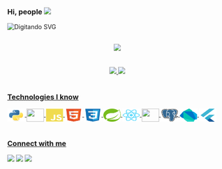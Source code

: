 ### Hi, people  <img src="https://media.giphy.com/media/hvRJCLFzcasrR4ia7z/giphy.gif" width="28">

![ Digitando SVG ](https://readme-typing-svg.herokuapp.com?color=%FFFF85ff&size=18&duration=6000¢er=true&vCenter=true&width=600&lines=Be+Welcome+%3C3)

  <br>
<div align="center">
  <img width="398" src="https://media.tenor.com/1cbzhT0TKTMAAAAd/cat-asleep.gif">
</div>
  </br>

  <br>
<div align="center">
<a href="https://github.com/tamiresxavier">
  <img height="160em" src="https://github-readme-stats-eight-theta.vercel.app/api?username=tamiresxavier&show_icons=true&theme=dark&include_all_commits=true&count_private=true"/>
  <img height="160em" src="https://github-readme-stats-eight-theta.vercel.app/api/top-langs/?username=tamiresxavier&layout=compact&langs_count=8&theme=dark"/>
</div>
  </br>

  
### Technologies I know
<div>
  <img align="center" height="30" width="40" src="https://raw.githubusercontent.com/devicons/devicon/master/icons/python/python-original.svg">
  <img align="center" height="30" width="40"src="https://icongr.am/devicon/java-original.svg?" />
  <img align="center" height="30" width="40" src="https://raw.githubusercontent.com/devicons/devicon/master/icons/javascript/javascript-plain.svg">
  <img align="center" height="30" width="40" src="https://raw.githubusercontent.com/devicons/devicon/master/icons/html5/html5-original.svg">
  <img align="center" height="30" width="40" src="https://raw.githubusercontent.com/devicons/devicon/master/icons/css3/css3-original.svg">
  <img align="center" height="30" width="40" src="https://raw.githubusercontent.com/devicons/devicon/master/icons/spring/spring-original.svg">
  <img align="center" height="30" width="40" src="https://raw.githubusercontent.com/devicons/devicon/master/icons/react/react-original.svg">
  <img align="center" height="30" width="40" src="https://icongr.am/devicon/mysql-original-wordmark.svg?size=128&color=currentColor">
  <img align="center" height="30" width="40" src="https://raw.githubusercontent.com/devicons/devicon/master/icons/postgresql/postgresql-original.svg">
  <img align="center" height="30" width="40" src="https://raw.githubusercontent.com/devicons/devicon/master/icons/dart/dart-original.svg">
  <img align="center" height="30" width="40" src="https://raw.githubusercontent.com/devicons/devicon/master/icons/flutter/flutter-original.svg">
</div>

  <br>
 
### Connect with me
<div>
  <a href = "mailto:tx977459@gmail.com"><img src="https://img.shields.io/badge/-Gmail-%23333?style=for-the-badge&logo=gmail&logoColor=white" target="_blank"></a>
  <a href="https://www.linkedin.com/in/tamiresx/" target="_blank"><img 
  src="https://img.shields.io/badge/-LinkedIn-%230077B5?style=for-the-badge&logo=linkedin&logoColor=white"target="_blank"></a> 
  <a href="https://www.instagram.com/tamiresx/"target="_blank"><img 
  src="https://img.shields.io/badge/-Instagram-%23E4405F?style=for-the-badge&logo=instagram&logoColor=white"target="_blank"></a>
</div>
